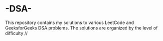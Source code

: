 # -DSA-
This repository contains my solutions to various LeetCode and GeeksforGeeks DSA problems. The solutions are organized by the level of difficulty //
